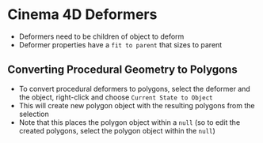 # Cinema 4D Deformers

- Deformers need to be children of object to deform
- Deformer properties have a `fit to parent` that sizes to parent

## Converting Procedural Geometry to Polygons

- To convert procedural deformers to polygons, select the deformer and the object, right-click and choose `Current State to Object`
- This will create new polygon object with the resulting polygons from the selection
- Note that this places the polygon object within a `null` (so to edit the created polygons, select the polygon object within the `null`)
